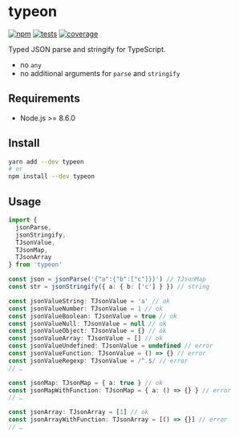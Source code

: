# typeon

[![npm](https://img.shields.io/npm/v/typeon.svg?style=flat-square)](https://www.npmjs.com/package/typeon) [![tests](https://img.shields.io/travis/deepsweet/typeon/master.svg?label=tests&style=flat-square)](https://travis-ci.org/deepsweet/typeon) [![coverage](https://img.shields.io/codecov/c/github/deepsweet/typeon.svg?style=flat-square)](https://codecov.io/github/deepsweet/typeon)

Typed JSON parse and stringify for TypeScript.

* no `any`
* no additional arguments for `parse` and `stringify`

## Requirements

* Node.js >= 8.6.0

## Install

```sh
yarn add --dev typeon
# or
npm install --dev typeon
```

## Usage

```ts
import {
  jsonParse,
  jsonStringify,
  TJsonValue,
  TJsonMap,
  TJsonArray
} from 'typeon'

const json = jsonParse('{"a":{"b":["c"]}}') // TJsonMap
const str = jsonStringify({ a: { b: ['c'] } }) // string

const jsonValueString: TJsonValue = 'a' // ok
const jsonValueNumber: TJsonValue = 1 // ok
const jsonValueBoolean: TJsonValue = true // ok
const jsonValueNull: TJsonValue = null // ok
const jsonValueObject: TJsonValue = {} // ok
const jsonValueArray: TJsonValue = [] // ok
const jsonValueUndefined: TJsonValue = undefined // error
const jsonValueFunction: TJsonValue = () => {} // error
const jsonValueRegexp: TJsonValue = /^.$/ // error
// …

const jsonMap: TJsonMap = { a: true } // ok
const jsonMapWithFunction: TJsonMap = { a: () => {} } // error
// …

const jsonArray: TJsonArray = [1] // ok
const jsonArrayWithFunction: TJsonArray = [() => {}] // error
// …
```

